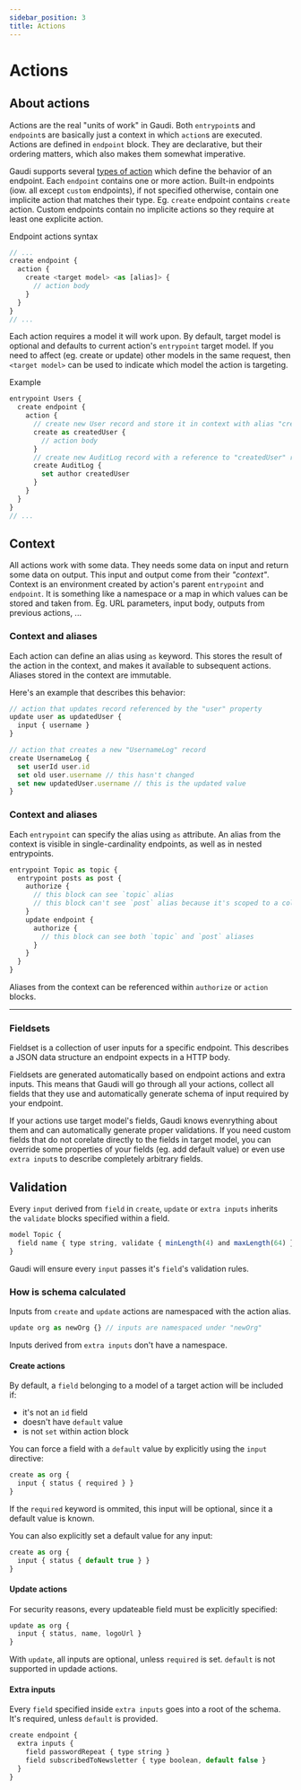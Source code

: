 ```yaml
---
sidebar_position: 3
title: Actions
---
```


# Actions

## About actions

Actions are the real "units of work" in Gaudi. Both `entrypoint`s and `endpoint`s are basically just a context in which `action`s are executed. Actions are defined in `endpoint` block. They are declarative, but their ordering matters, which also makes them somewhat imperative.

Gaudi supports several [types of action](#types-of-actions) which define the behavior of an endpoint. Each `endpoint` contains one or more action. Built-in endpoints (iow. all except `custom` endpoints), if not specified otherwise, contain one implicite action that matches their type. Eg. `create` endpoint contains `create` action. Custom endpoints contain no implicite actions so they require at least one explicite action.

Endpoint actions syntax

```js
// ...
create endpoint {
  action {
    create <target model> <as [alias]> {
      // action body
    }
  }
}
// ...
```

Each action requires a model it will work upon. By default, target model is optional and defaults to current action's `entrypoint` target model. If you need to affect (eg. create or update) other models in the same request, then `<target model>` can be used to indicate which model the action is targeting.

Example

```js
entrypoint Users {
  create endpoint {
    action {
      // create new User record and store it in context with alias "createUser"
      create as createdUser {
        // action body
      }
      // create new AuditLog record with a reference to "createdUser" record
      create AuditLog {
        set author createdUser
      }
    }
  }
}
// ...
```

## Context

All actions work with some data. They needs some data on input and return some data on output. This input and output come from their _"context"_. Context is an environment created by action's parent `entrypoint` and `endpoint`. It is something like a namespace or a map in which values can be stored and taken from. Eg. URL parameters, input body, outputs from previous actions, ...

### Context and aliases

Each action can define an alias using `as` keyword. This stores the result of the action in the context, and makes it available to subsequent actions. Aliases stored in the context are immutable.

Here's an example that describes this behavior:

```js
// action that updates record referenced by the "user" property
update user as updatedUser {
  input { username }
}

// action that creates a new "UsernameLog" record
create UsernameLog {
  set userId user.id
  set old user.username // this hasn't changed
  set new updatedUser.username // this is the updated value
}
```

### Context and aliases

Each `entrypoint` can specify the alias using `as` attribute. An alias from the context is visible in single-cardinality endpoints, as well as in nested entrypoints.

```javascript
entrypoint Topic as topic {
  entrypoint posts as post {
    authorize {
      // this block can see `topic` alias
      // this block can't see `post` alias because it's scoped to a collection of posts
    }
    update endpoint {
      authorize {
        // this block can see both `topic` and `post` aliases
      }
    }
  }
}
```

Aliases from the context can be referenced within `authorize` or `action` blocks.

---

### Fieldsets

Fieldset is a collection of user inputs for a specific endpoint. This describes a JSON data structure an endpoint expects in a HTTP body.

Fieldsets are generated automatically based on endpoint actions and extra inputs. This means that Gaudi will go through all your actions, collect all fields that they use and automatically generate schema of input required by your endpoint.

If your actions use target model's fields, Gaudi knows evenrything about them and can automatically generate proper validations. If you need custom fields that do not corelate directly to the fields in target model, you can override some properties of your fields (eg. add default value) or even use `extra input`s to describe completely arbitrary fields.

<!-- TODO: describe inputs, extra inputs and sets -->

## Validation

Every `input` derived from `field` in `create`, `update` or `extra inputs` inherits the `validate` blocks specified within a field.

```javascript
model Topic {
  field name { type string, validate { minLength(4) and maxLength(64) }}
}
```

Gaudi will ensure every `input` passes it's `field`'s validation rules.

### How is schema calculated

Inputs from `create` and `update` actions are namespaced with the action alias.

```javascript
update org as newOrg {} // inputs are namespaced under "newOrg"
```

Inputs derived from `extra inputs` don't have a namespace.

#### Create actions

By default, a `field` belonging to a model of a target action will be included if:

- it's not an `id` field
- doesn't have `default` value
- is not `set` within action block

You can force a field with a `default` value by explicitly using the `input` directive:

```javascript
create as org {
  input { status { required } }
}
```

If the `required` keyword is ommited, this input will be optional, since it a default value is known.

You can also explicitly set a default value for any input:

```javascript
create as org {
  input { status { default true } }
}
```

#### Update actions

For security reasons, every updateable field must be explicitly specified:

```javascript
update as org {
  input { status, name, logoUrl }
}
```

With `update`, all inputs are optional, unless `required` is set. `default` is not supported in updade actions.

#### Extra inputs

Every `field` specified inside `extra inputs` goes into a root of the schema. It's required, unless `default` is provided.

```javascript
create endpoint {
  extra inputs {
    field passwordRepeat { type string }
    field subscribedToNewsletter { type boolean, default false }
  }
}
```
